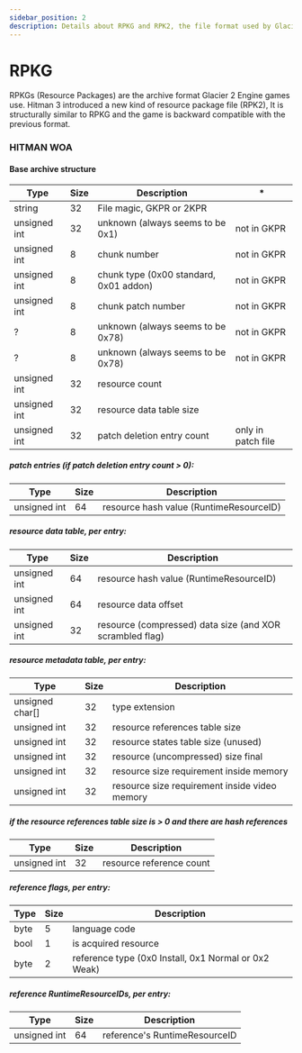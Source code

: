 ```yaml
---
sidebar_position: 2
description: Details about RPKG and RPK2, the file format used by Glacier 2.
---
```


# RPKG

RPKGs (Resource Packages) are the archive format Glacier 2 Engine games use.
Hitman 3 introduced a new kind of resource package file (RPK2), It is structurally similar to RPKG and the game is backward compatible with the previous format.

### HITMAN WOA

#### Base archive structure

| Type   | Size  | Description                            | *|
| -------|------ | -------------------------------------- | ---|
| string  |32| File magic, GKPR or 2KPR                                   |
| unsigned int    |32| unknown (always seems to be 0x1)       |not in GKPR|
| unsigned int    |8 | chunk number                           |not in GKPR|
| unsigned int    |8 | chunk type (0x00 standard, 0x01 addon) |not in GKPR|
| unsigned int    |8 | chunk patch number                     |not in GKPR|
| ?    |8 | unknown (always seems to be 0x78)      |not in GKPR|
| ?    |8 | unknown (always seems to be 0x78)      |not in GKPR|
| unsigned int    |32| resource count                         |
| unsigned int    |32| resource data table size               |
 unsigned int |32| patch deletion entry count |only in patch file|   

##### patch entries (if patch deletion entry count > 0):

| Type     |Size| Description                     |
| -------- |--| ------------------------------- |
| unsigned int |64| resource hash value (RuntimeResourceID) |

##### resource data table, per entry:

| Type    |Size | Description                     |
| -------- |--| ------------------------------- |
| unsigned int |64| resource hash value (RuntimeResourceID) |
| unsigned int |64| resource data offset            |
| unsigned int |32| resource (compressed) data size (and XOR scrambled flag) |

##### resource metadata table, per entry:

| Type             |Size| Description                                   |
| ----------------|-- | --------------------------------------------- |
| unsigned char[]  |32| type extension                                |
| unsigned int	   |32| resource references table size                |
| unsigned int     |32| resource states table size (unused)           |
| unsigned int     |32| resource (uncompressed) size final            |
| unsigned int     |32| resource size requirement inside memory       |
| unsigned int     |32| resource size requirement inside video memory |

##### if the resource references table size is > 0 and there are hash references

| Type     |Size| Description              |
| -------- | ---|------------------------ |
| unsigned int |32| resource reference count |

##### reference flags, per entry:

| Type    |Size| Description      |
| ------- |---- |---------------- |
| byte  |5| language code |
| bool  |1| is acquired resource |
| byte  |2| reference type (0x0 Install, 0x1 Normal or 0x2 Weak) |

##### reference RuntimeResourceIDs, per entry:

| Type     |Size | Description           |
| -------- |----| --------------------- |
| unsigned int |64| reference's RuntimeResourceID |

